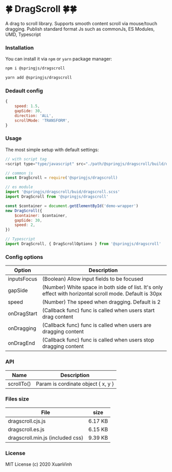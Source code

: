 #  🍀 DragScroll 🍀🍀

A drag to scroll library. Supports smooth content scroll via mouse/touch dragging. Publish standard format Js such as commonJs, ES Modules, UMD, Typescript

### Installation

You can install it via `npm` or `yarn` package manager:

```bash
npm i @springjs/dragscroll
```

```bash
yarn add @springjs/dragscroll
```

### Dedault config

```js
{
    speed: 1.5,
    gapSide: 30,
    direction: 'ALL',
    scrollMode: 'TRANSFORM',
}
```

### Usage

The most simple setup with default settings:

```js
// with script tag
<script type="type/javascript" src="./path/@springjs/dragscroll/build/dragscroll.min.js"></script>
```

```js
// common js
const DragScroll = require('@springjs/dragscroll)
```

```js
// es module
import '@springjs/dragscroll/buid/dragscroll.scss'
import DragScroll from '@springjs/dragscroll'
```

```js
const $container = document.getElementById('demo-wrapper')
new DragScroll({
    $container: $container,
    gapSide: 30,
    speed: 2,
})
```

```js
// Typescript
import DragScroll, { DragScrollOptions } from '@springjs/dragscroll'
```

### Config options

Option | Description
------ | -----------
inputsFocus | (Boolean) Allow input fields to be focused
gapSide | (Number) White space in both side of list. It's only effect with horizontal scroll mode. Default is 30px
speed | (Number) The speed when dragging. Default is 2
onDragStart | (Callback func) func is called when users start drag content
onDragging | (Callback func) func is called when users are dragging content
onDragEnd | (Callback func) func is called when users stop dragging content
### API

Name | Description
------ | -----------
scrollTo() | Param is cordinate object { x, y }

### Files size

File | size
------ | -----------
dragscroll.cjs.js | 6.17 KB
dragscroll.es.js | 6.15 KB
dragscroll.min.js (included css) | 9.39 KB

### License

MIT License (c) 2020 XuanVinh
